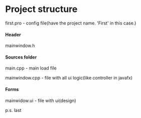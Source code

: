 # Project structure

first.pro - config file(have the project name. 'First' in this case.)

#### Header

mainwindow.h

#### Sources folder

main.cpp - main load file

mainwindow.cpp - file with all ui logic(like controller in javafx)

#### Forms

mainwidow.ui - file with ui(design)

p.s. last
